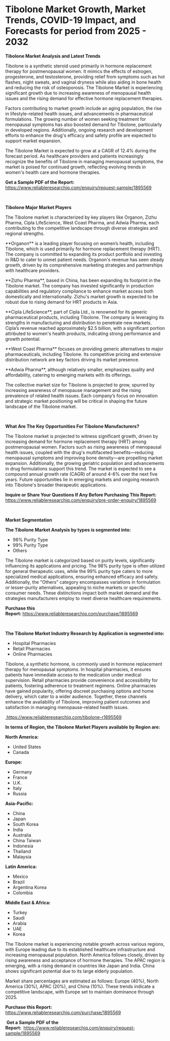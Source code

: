 <p><h1>Tibolone Market Growth, Market Trends, COVID-19 Impact, and Forecasts for period from 2025 - 2032</h1></p><p><strong>Tibolone Market Analysis and Latest Trends</strong></p>
<p><p>Tibolone is a synthetic steroid used primarily in hormone replacement therapy for postmenopausal women. It mimics the effects of estrogen, progesterone, and testosterone, providing relief from symptoms such as hot flashes, night sweats, and vaginal dryness while also aiding in bone health and reducing the risk of osteoporosis. The Tibolone Market is experiencing significant growth due to increasing awareness of menopausal health issues and the rising demand for effective hormone replacement therapies.</p><p>Factors contributing to market growth include an aging population, the rise in lifestyle-related health issues, and advancements in pharmaceutical formulations. The growing number of women seeking treatment for menopausal symptoms has also boosted demand for Tibolone, particularly in developed regions. Additionally, ongoing research and development efforts to enhance the drug's efficacy and safety profile are expected to support market expansion. </p><p>The Tibolone Market is expected to grow at a CAGR of 12.4% during the forecast period. As healthcare providers and patients increasingly recognize the benefits of Tibolone in managing menopausal symptoms, the market is poised for continued growth, reflecting evolving trends in women's health care and hormone therapies.</p></p>
<p><strong>Get a Sample PDF of the Report:&nbsp;</strong> <a href="https://www.reliableresearchiq.com/enquiry/request-sample/1895569?utm_campaign=2749&utm_medium=2&utm_source=Github&utm_content=ia&utm_term=19042025&utm_id=tibolone">https://www.reliableresearchiq.com/enquiry/request-sample/1895569</a></p>
<p>&nbsp;</p>
<p><strong>Tibolone Major Market Players</strong></p>
<p><p>The Tibolone market is characterized by key players like Organon, Zizhu Pharma, Cipla LifeScience, West Coast Pharma, and Adwia Pharma, each contributing to the competitive landscape through diverse strategies and regional strengths.</p><p>**Organon** is a leading player focusing on women’s health, including Tibolone, which is used primarily for hormone replacement therapy (HRT). The company is committed to expanding its product portfolio and investing in R&D to cater to unmet patient needs. Organon's revenue has seen steady growth, driven by its comprehensive marketing strategies and partnerships with healthcare providers.</p><p>**Zizhu Pharma**, based in China, has been expanding its footprint in the Tibolone market. The company has invested significantly in production capabilities and regulatory compliance to enhance market access both domestically and internationally. Zizhu's market growth is expected to be robust due to rising demand for HRT products in Asia.</p><p>**Cipla LifeScience**, part of Cipla Ltd., is renowned for its generic pharmaceutical products, including Tibolone. The company is leveraging its strengths in manufacturing and distribution to penetrate new markets. Cipla’s revenue reached approximately $2.5 billion, with a significant portion attributed to women's health products, indicating strong performance and growth potential.</p><p>**West Coast Pharma** focuses on providing generic alternatives to major pharmaceuticals, including Tibolone. Its competitive pricing and extensive distribution network are key factors driving its market presence. </p><p>**Adwia Pharma**, although relatively smaller, emphasizes quality and affordability, catering to emerging markets with its offerings. </p><p>The collective market size for Tibolone is projected to grow, spurred by increasing awareness of menopause management and the rising prevalence of related health issues. Each company’s focus on innovation and strategic market positioning will be critical in shaping the future landscape of the Tibolone market.</p></p>
<p>&nbsp;</p>
<p><strong>What Are The Key Opportunities For Tibolone Manufacturers?</strong></p>
<p><p>The Tibolone market is projected to witness significant growth, driven by increasing demand for hormone replacement therapy (HRT) among postmenopausal women. Factors such as rising awareness of menopausal health issues, coupled with the drug's multifaceted benefits—reducing menopausal symptoms and improving bone density—are propelling market expansion. Additionally, the growing geriatric population and advancements in drug formulations support this trend. The market is expected to see a compound annual growth rate (CAGR) of around 4-6% over the next five years. Future opportunities lie in emerging markets and ongoing research into Tibolone's broader therapeutic applications.</p></p>
<p><strong>Inquire or Share Your Questions If Any Before Purchasing This Report:</strong> <a href="https://www.reliableresearchiq.com/enquiry/pre-order-enquiry/1895569?utm_campaign=2749&utm_medium=2&utm_source=Github&utm_content=ia&utm_term=19042025&utm_id=tibolone">https://www.reliableresearchiq.com/enquiry/pre-order-enquiry/1895569</a></p>
<p>&nbsp;</p>
<p><strong>Market Segmentation</strong></p>
<p><strong>The Tibolone Market Analysis by types is segmented into:</strong></p>
<p><ul><li>98% Purity Type</li><li>99% Purity Type</li><li>Others</li></ul></p>
<p><p>The Tibolone market is categorized based on purity levels, significantly influencing its applications and pricing. The 98% purity type is often utilized for general therapeutic uses, while the 99% purity type caters to more specialized medical applications, ensuring enhanced efficacy and safety. Additionally, the "Others" category encompasses variations in formulation or lesser-purity alternatives, appealing to niche markets or specific consumer needs. These distinctions impact both market demand and the strategies manufacturers employ to meet diverse healthcare requirements.</p></p>
<p><strong>Purchase this Report:&nbsp;</strong><a href="https://www.reliableresearchiq.com/purchase/1895569?utm_campaign=2749&utm_medium=2&utm_source=Github&utm_content=ia&utm_term=19042025&utm_id=tibolone">https://www.reliableresearchiq.com/purchase/1895569</a></p>
<p>&nbsp;</p>
<p><strong>The Tibolone Market Industry Research by Application is segmented into:</strong></p>
<p><ul><li>Hospital Pharmacies</li><li>Retail Pharmacies</li><li>Online Pharmacies</li></ul></p>
<p><p>Tibolone, a synthetic hormone, is commonly used in hormone replacement therapy for menopausal symptoms. In hospital pharmacies, it ensures patients have immediate access to the medication under medical supervision. Retail pharmacies provide convenience and accessibility for patients, fostering adherence to treatment regimens. Online pharmacies have gained popularity, offering discreet purchasing options and home delivery, which cater to a wider audience. Together, these channels enhance the availability of Tibolone, improving patient outcomes and satisfaction in managing menopause-related health issues.</p></p>
<p><a href="https://www.reliableresearchiq.com/tibolone-r1895569?utm_campaign=2749&utm_medium=2&utm_source=Github&utm_content=ia&utm_term=19042025&utm_id=tibolone">&nbsp;https://www.reliableresearchiq.com/tibolone-r1895569</a></p>
<p><strong>In terms of Region, the Tibolone Market Players available by Region are:</strong></p>
<p>
    <p> <strong> North America: </strong>
        <ul>
            <li>United States</li>
            <li>Canada</li>
        </ul>
        </p> 
    <p> <strong> Europe: </strong>
        <ul>
            <li>Germany</li>
            <li>France</li>
            <li>U.K.</li>
            <li>Italy</li>
            <li>Russia</li>
        </ul>
        </p> 
    <p> <strong> Asia-Pacific: </strong>
        <ul>
            <li>China</li>
            <li>Japan</li>
            <li>South Korea</li>
            <li>India</li>
            <li>Australia</li>
            <li>China Taiwan</li>
            <li>Indonesia</li>
            <li>Thailand</li>
            <li>Malaysia</li>
        </ul>
        </p> 
    <p> <strong> Latin America: </strong>
        <ul>
            <li>Mexico</li>
            <li>Brazil</li>
            <li>Argentina Korea</li>
            <li>Colombia</li>
        </ul>
        </p> 
    <p> <strong> Middle East & Africa: </strong>
        <ul>
            <li>Turkey</li>
            <li>Saudi</li>
            <li>Arabia</li>
            <li>UAE</li>
            <li>Korea</li>
        </ul>
    </p>
    </p>
<p><p>The Tibolone market is experiencing notable growth across various regions, with Europe leading due to its established healthcare infrastructure and increasing menopausal population. North America follows closely, driven by rising awareness and acceptance of hormone therapies. The APAC region is emerging, with a rising demand in countries like Japan and India. China shows significant potential due to its large elderly population. </p><p>Market share percentages are estimated as follows: Europe (40%), North America (30%), APAC (20%), and China (10%). These trends indicate a competitive landscape, with Europe set to maintain dominance through 2025.</p></p>
<p><strong>Purchase this Report: </strong><a href="https://www.reliableresearchiq.com/purchase/1895569?utm_campaign=2749&utm_medium=2&utm_source=Github&utm_content=ia&utm_term=19042025&utm_id=tibolone">https://www.reliableresearchiq.com/purchase/1895569</a></p>
<p>&nbsp;<strong>Get a Sample PDF of the Report:&nbsp;&nbsp;</strong><a href="https://www.reliableresearchiq.com/enquiry/request-sample/1895569?utm_campaign=2749&utm_medium=2&utm_source=Github&utm_content=ia&utm_term=19042025&utm_id=tibolone">https://www.reliableresearchiq.com/enquiry/request-sample/1895569</a></p>
<p><strong></strong></p>
<p><p></p><p></p><p></p></p>